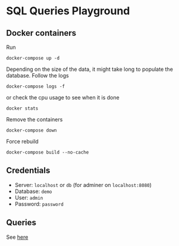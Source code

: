 # SQL Queries Playground

## Docker containers

Run

```
docker-compose up -d
```

Depending on the size of the data, it might take long to populate the database. Follow the logs

```
docker-compose logs -f
```

or check the cpu usage to see when it is done

```
docker stats
```

Remove the containers

```
docker-compose down
```

Force rebuild

```
docker-compose build --no-cache
```

## Credentials

- Server: `localhost` or `db` (for adminer on `localhost:8080`)
- Database: `demo`
- User: `admin`
- Password: `password`

## Queries

See [here](queries.md)